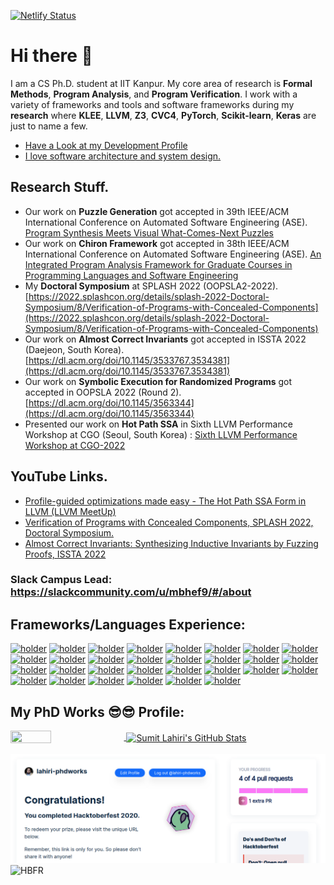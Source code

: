 [![Netlify Status](https://api.netlify.com/api/v1/badges/b7d665b3-a61d-42e1-a5d9-9916132a85dc/deploy-status)](https://app.netlify.com/sites/lahiri/deploys)

# Hi there 👋

I am a CS Ph.D. student at IIT Kanpur. My core area of research is **Formal Methods**, **Program Analysis**, and **Program Verification**. 
I work with a variety of frameworks and tools and software frameworks during my **research** where **KLEE**, **LLVM**, **Z3**, **CVC4**, **PyTorch**, **Scikit-learn**, **Keras** are just to name a few. 

- [Have a Look at my Development Profile](https://github.com/codersguild)
- [I love software architecture and system design.](https://github.com/codersguild/System-Design)

## Research Stuff.

- Our work on **Puzzle Generation** got accepted in 39th IEEE/ACM International Conference on Automated Software Engineering (ASE). [Program Synthesis Meets Visual What-Comes-Next Puzzles](https://dl.acm.org/doi/10.1145/3691620.3695015)
- Our work on **Chiron Framework** got accepted in 38th IEEE/ACM International Conference on Automated Software Engineering (ASE). [An Integrated Program Analysis Framework for Graduate Courses in Programming Languages and Software Engineering](https://www.computer.org/csdl/proceedings-article/ase/2023/299600a598/1SBGAaQGZi0)
- My **Doctoral Symposium** at SPLASH 2022 (OOPSLA2-2022). [https://2022.splashcon.org/details/splash-2022-Doctoral-Symposium/8/Verification-of-Programs-with-Concealed-Components](https://2022.splashcon.org/details/splash-2022-Doctoral-Symposium/8/Verification-of-Programs-with-Concealed-Components)
- Our work on **Almost Correct Invariants** got accepted in ISSTA 2022 (Daejeon, South Korea). [https://dl.acm.org/doi/10.1145/3533767.3534381](https://dl.acm.org/doi/10.1145/3533767.3534381)
- Our work on **Symbolic Execution for Randomized Programs** got accepted in OOPSLA 2022 (Round 2). [https://dl.acm.org/doi/10.1145/3563344](https://dl.acm.org/doi/10.1145/3563344)
- Presented our work on **Hot Path SSA** in Sixth LLVM Performance Workshop at CGO (Seoul, South Korea) : [Sixth LLVM Performance Workshop at CGO-2022](https://www.youtube.com/watch?v=ECwP3HRP0Z4)

## YouTube Links. 

- [Profile-guided optimizations made easy - The Hot Path SSA Form in LLVM (LLVM MeetUp)](https://www.youtube.com/watch?v=GW_icF7J2kY)
- [Verification of Programs with Concealed Components, SPLASH 2022, Doctoral Symposium.](https://www.youtube.com/watch?v=NDYqQAmEkdo&list=PLyrlk8Xaylp666x-_hYq4acw9BQH2Eb05&index=6)
- [Almost Correct Invariants: Synthesizing Inductive Invariants by Fuzzing Proofs, ISSTA 2022](https://www.youtube.com/watch?v=q8XOOYWw3Bk&list=PLVVdVluavC8ku7-X0oJ5RTSRvy2w5dJE4&index=19)

### Slack Campus Lead: https://slackcommunity.com/u/mbhef9/#/about 

## Frameworks/Languages Experience:

[![holder](https://img.shields.io/badge/ctouac1265-Katana-GF76-11UE?style=for-the-badge&logo=linode&logoColor=red)](https://img.shields.io/badge/-Linode-green?style=for-the-badge&logo=linode&logoColor=white)
[![holder](https://img.shields.io/badge/-Linode-green?style=for-the-badge&logo=linode&logoColor=white)](https://img.shields.io/badge/-Linode-green?style=for-the-badge&logo=linode&logoColor=white)
[![holder](https://img.shields.io/badge/-C/C++-lightpink?style=for-the-badge&logo=c&logoColor=black)](https://img.shields.io/badge/-C/C++-lightpink?style=for-the-badge&logo=c&logoColor=black)
[![holder](https://img.shields.io/badge/-CSS-orange?style=for-the-badge&logo=css3&logoColor=white)](https://img.shields.io/badge/-CSS-orange?style=for-the-badge&logo=css3&logoColor=white)
[![holder](https://img.shields.io/badge/-Docker-46a2f1?style=for-the-badge&logo=docker&logoColor=white)](https://img.shields.io/badge/-Docker-46a2f1?style=for-the-badge&logo=docker&logoColor=white)
[![holder](https://img.shields.io/badge/-FireBase-lightyellow?style=for-the-badge&logo=FIREBASE&logoColor=YELLOW)](https://img.shields.io/badge/-FireBase-lightyellow?style=for-the-badge&logo=FIREBASE&logoColor=YELLOW)
[![holder](https://img.shields.io/badge/-Git-F05032?style=for-the-badge&logo=git&logoColor=white)](https://img.shields.io/badge/-Git-F05032?style=for-the-badge&logo=git&logoColor=white)
[![holder](https://img.shields.io/badge/-Golang-lightblue?style=for-the-badge&logo=go&logoColor=white)](https://img.shields.io/badge/-Golang-lightblue?style=for-the-badge&logo=go&logoColor=white)
[![holder](https://img.shields.io/badge/-GraphQL-E10098?style=for-the-badge&logo=graphql&logoColor=white)](https://img.shields.io/badge/-GraphQL-E10098?style=for-the-badge&logo=graphql&logoColor=white)
[![holder](https://img.shields.io/badge/-Heroku-430098?style=for-the-badge&logo=heroku&logoColor=white)](https://img.shields.io/badge/-Heroku-430098?style=for-the-badge&logo=heroku&logoColor=white)
[![holder](https://img.shields.io/badge/-Insomnia-5849BE?style=for-the-badge&logo=insomnia&logoColor=white)](https://img.shields.io/badge/-Insomnia-5849BE?style=for-the-badge&logo=insomnia&logoColor=white)
[![holder](https://img.shields.io/badge/-JavaScript-FCAA00?style=for-the-badge&logo=JavaScript&logoColor=white)](https://img.shields.io/badge/-JavaScript-FCAA00?style=for-the-badge&logo=JavaScript&logoColor=white)
[![holder](https://img.shields.io/badge/-JIRA-blue?style=for-the-badge&logo=jira&logoColor=white)](https://img.shields.io/badge/-JIRA-blue?style=for-the-badge&logo=jira&logoColor=white)
[![holder](https://img.shields.io/badge/-JITSI-white?style=for-the-badge&logo=jitsi&logoColor=blue)](https://img.shields.io/badge/-JITSI-white?style=for-the-badge&logo=jitsi&logoColor=blue)
[![holder](https://img.shields.io/badge/-MongoDB-13aa52?style=for-the-badge&logo=mongodb&logoColor=white)](https://img.shields.io/badge/-MongoDB-13aa52?style=for-the-badge&logo=mongodb&logoColor=white)
[![holder](https://img.shields.io/badge/-netlify-blue?style=for-the-badge&logo=netlify&logoColor=green)](https://img.shields.io/badge/-netlify-blue?style=for-the-badge&logo=netlify&logoColor=green)
[![holder](https://img.shields.io/badge/-Nodejs-43853d?style=for-the-badge&logo=Node.js&logoColor=white)](https://img.shields.io/badge/-Nodejs-43853d?style=for-the-badge&logo=Node.js&logoColor=white)
[![holder](https://img.shields.io/badge/-NPM-CB3837?style=for-the-badge&logo=npm&logoColor=white)](https://img.shields.io/badge/-NPM-CB3837?style=for-the-badge&logo=npm&logoColor=white)
[![holder](https://img.shields.io/badge/-PostgreSQL-brightgreen?style=for-the-badge&logo=postgresql&logoColor=white)](https://img.shields.io/badge/-PostgreSQL-brightgreen?style=for-the-badge&logo=postgresql&logoColor=white)
[![holder](https://img.shields.io/badge/-python-lightyellow?style=for-the-badge&logo=python&logoColor=color)](https://img.shields.io/badge/-python-lightyellow?style=for-the-badge&logo=python&logoColor=color)
[![holder](https://img.shields.io/badge/-React-45b8d8?style=for-the-badge&logo=react&logoColor=white)](https://img.shields.io/badge/-React-45b8d8?style=for-the-badge&logo=react&logoColor=white)
[![holder](https://img.shields.io/badge/-Redux-764ABC?style=for-the-badge&logo=redux&logoColor=white)](https://img.shields.io/badge/-Redux-764ABC?style=for-the-badge&logo=redux&logoColor=white)
[![holder](https://img.shields.io/badge/-scala-red?style=for-the-badge&logo=scala&logoColor=white)](https://img.shields.io/badge/-scala-red?style=for-the-badge&logo=scala&logoColor=white)
[![holder](https://img.shields.io/badge/-Travis-lightyellow?style=for-the-badge&logo=travis&logoColor=black)](https://img.shields.io/badge/-Travis-lightyellow?style=for-the-badge&logo=travis&logoColor=black)
[![holder](https://img.shields.io/badge/-TypeScript-007ACC?style=for-the-badge&logo=typescript&logoColor=white)](https://img.shields.io/badge/-TypeScript-007ACC?style=for-the-badge&logo=typescript&logoColor=white)
[![holder](https://img.shields.io/badge/-Digital_Ocean-blue?style=for-the-badge&logo=digitalocean&logoColor=white)](https://img.shields.io/badge/-Digital-Ocean-blue?style=for-the-badge&logo=digitalocean&logoColor=white)
[![holder](https://img.shields.io/static/v1?label=LLVM&color=lightyellow&logo=llvm&style=for-the-badge&message=11+&logoColor=color)](https://img.shields.io/static/v1?label=LLVM&color=lightyellow&logo=llvm&style=for-the-badge&message=11+&logoColor=color)
[![holder](https://img.shields.io/static/v1?label=LLVM&color=lightyellow&logo=llvm&style=for-the-badge&message=14+&logoColor=color)](https://img.shields.io/static/v1?label=LLVM&color=lightyellow&logo=llvm&style=for-the-badge&message=14+&logoColor=color)
[![holder](https://img.shields.io/static/v1?label=LLVM&color=lightyellow&logo=llvm&style=for-the-badge&message=7+&logoColor=color)](https://img.shields.io/static/v1?label=LLVM&color=lightyellow&logo=llvm&style=for-the-badge&message=7+&logoColor=color)
[![holder](https://img.shields.io/badge/-Google_Cloud_Platform-1a73e8?style=for-the-badge&logo=google-cloud&logoColor=white)](https://img.shields.io/badge/-Google_Cloud_Platform-1a73e8?style=flat-square&logo=google-cloud&logoColor=white)

## My PhD Works 😎😎 Profile:

<a href="https://github.com/lahiri-phdworks/lahiri-phdworks/">
  <img align="center" height="35%" width="36%"  src="https://github-readme-stats.vercel.app/api/top-langs/?username=lahiri-phdworks&show_icons=true&theme=tokyonight&line_height=30" />
</a>
<a href="https://github.com/lahiri-phdworks/lahiri-phdworks/">
 <img align="center"  height="75%" width="60%" src="https://github-readme-stats.vercel.app/api?username=lahiri-phdworks&count_private=true&show_icons=true&theme=tokyonight&line_height=30" alt="Sumit Lahiri's GitHub Stats"/>
</a>
  
![HBFR](https://raw.githubusercontent.com/lahiri-phdworks/lahiri-phdworks/master/hacktoberfest_1.png)
![HBFR](https://raw.githubusercontent.com/lahiri-phdworks/lahiri-phdworks/master/hactober22.png)
